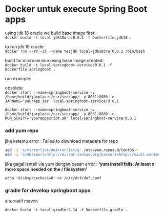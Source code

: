 # Docker untuk execute Spring Boot apps

using jdk 18 oracle we build base image first:   
`docker build -t local-jdk18ora:0.0.1 -f Dockerfile.jdk18 .`

to run jdk 18 oracle:   
`docker run --rm -it --name tesjdk local-jdk18ora:0.0.1 /bin/bash`

build for microservice using base image created:   
`docker build -t local-springboot-service:0.0.1 -f Dockerfile.springboot .`

run example: 

obsolete:   
`docker start --name=springboot-service -v /home/build/jarplace:/usr/src/app/ -p 8081:8080 -e JARNAME='yourapp.jar' local-springboot-service:0.0.1`


`docker start --name=springboot-service -v /home/build/jarplace:/usr/src/app/ -p 8081:8080 -e RUN_SCRIPT='yourappscript.sh' local-springboot-service:0.0.1`


### add yum repo

jika ketemu error : Failed to download metadata for repo


```bash
sed -i 's/mirrorlist/#mirrorlist/g' /etc/yum.repos.d/CentOS-*
sed -i 's|#baseurl=http://mirror.centos.org|baseurl=http://vault.centos.org|g' /etc/yum.repos.d/CentOS-*
```

jika gagal isntall via yum dengan pesan error : **'yum install fails: At least x more space needed on the / filesystem'**

`echo 'diskspacecheck=0' >> /etc/dnf/dnf.conf`

### gradle for develop springboot apps 

alternatif maven

`docker build -t local-gradle:2.14 -f Dockerfile.gradle .`